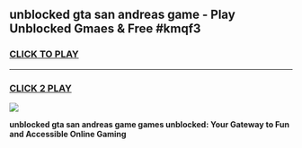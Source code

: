 
## unblocked gta san andreas game - Play Unblocked Gmaes & Free #kmqf3
<h3>
<a href="https://news.freeplayer.one?title=unblocked_gta_san_andreas_game&ref=03M">CLICK TO PLAY</a></h3>
<hr>

<h3>
<a href="https://news.freeplayer.one?title=unblocked_gta_san_andreas_game&ref=03M">CLICK 2 PLAY</a>
  
</h3>

<a href="https://news.freeplayer.one?title=unblocked_gta_san_andreas_game&ref=03M"><img src="https://clearcache.store/games.png"></a>


**unblocked gta san andreas game games unblocked: Your Gateway to Fun and Accessible Online Gaming**
